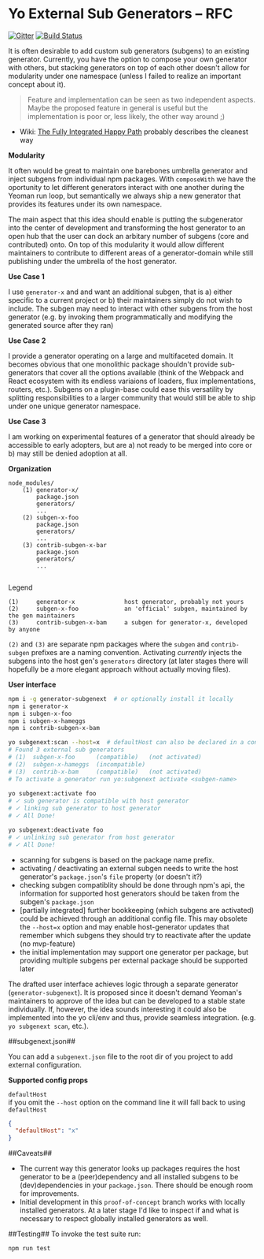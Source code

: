 # Yo External Sub Generators – RFC

[![Gitter](https://badges.gitter.im/sthzg/generator-subgenext.svg)](https://gitter.im/sthzg/generator-subgenext?utm_source=badge&utm_medium=badge&utm_campaign=pr-badge) 
[![Build Status](https://travis-ci.org/sthzg/generator-subgenext.svg?branch=master)](https://travis-ci.org/sthzg/generator-subgenext)

It is often desirable to add custom sub generators (subgens) to an existing generator. Currently, you have the option to compose your own generator with others, but stacking generators on top of each other doesn't allow for modularity under one namespace (unless I failed to realize an important concept about it).

> Feature and implementation can be seen as two independent aspects. Maybe the proposed feature in general is useful but the implementation is poor or, less likely, the other way around ;)

- Wiki: [The Fully Integrated Happy Path](https://github.com/sthzg/generator-subgenext/wiki/The-Fully-Integrated-Happy-Path) probably describes the cleanest way

**Modularity**

It often would be great to maintain one barebones umbrella generator and inject subgens from individual npm packages. With `composeWith` we have the oportunity to let different generators interact with one another during the Yeoman run loop, but semantically we always ship a new generator that provides its features under its own namespace.

The main aspect that this idea should enable is putting the subgenerator into the center of development and transforming the host generator to an open hub that the user can dock an arbitary number of subgens (core and contributed) onto. On top of this modularity it would allow different maintainers to contribute to different areas of a generator-domain while still publishing under the umbrella of the host generator.

**Use Case 1**

I use `generator-x` and and want an additional subgen, that is a) either specific to a current project or b) their maintainers simply do not wish to include. The subgen may need to interact with other subgens from the host generator (e.g. by invoking them programmatically and modifying the generated source after they ran)

**Use Case 2**

I provide a generator operating on a large and multifaceted domain. It becomes obvious that one monolithic package shouldn't provide sub-generators that cover all the options available (think of the Webpack and React ecosystem with its endless variaions of loaders, flux implementations, routers, etc.). Subgens on a plugin-base could ease this versatility by splitting responsibilities to a larger community that would still be able to ship under one unique generator namespace.

**Use Case 3**

I am working on experimental features of a generator that should already be accessible to early adopters, but are a) not ready to be merged into core or b) may still be denied adoption at all.

**Organization**

```
node_modules/
    (1) generator-x/
        package.json
        generators/
        ...
    (2) subgen-x-foo
        package.json
        generators/
        ...
    (3) contrib-subgen-x-bar
        package.json
        generators/
        ...
    
```

Legend
```
(1)     generator-x              host generator, probably not yours  
(2)     subgen-x-foo             an 'official' subgen, maintained by the gen maintainers  
(3)     contrib-subgen-x-bam     a subgen for generator-x, developed by anyone
```

`(2)` and `(3)` are separate npm packages where the `subgen` and `contrib-subgen` prefixes are a naming convention. Activating _currently_ injects the subgens into the host gen's `generators` directory (at later stages there will hopefully be a more elegant approach without actually moving files).


**User interface**

```sh
npm i -g generator-subgenext  # or optionally install it locally
npm i generator-x
npm i subgen-x-foo
npm i subgen-x-hameggs
npm i contrib-subgen-x-bam

yo subgenext:scan --host=x  # defaultHost can also be declared in a config file
# Found 3 external sub generators
# (1)  subgen-x-foo      (compatible)   (not activated)
# (2)  subgen-x-hameggs  (incompatible)
# (3)  contrib-x-bam     (compatible)   (not activated)
# To activate a generator run yo:subgenext activate <subgen-name>
  
yo subgenext:activate foo
# ✓ sub generator is compatible with host generator
# ✓ linking sub generator to host generator
# ✓ All Done!

yo subgenext:deactivate foo
# ✓ unlinking sub generator from host generator
# ✓ All Done!
```

* scanning for subgens is based on the package name prefix.
* activating / deactivating an external subgen needs to write the host generator's `package.json`'s `file` property (or doesn't it?)
* checking subgen compatiblity should be done through npm's api, the information for supported host generators should be taken from the subgen's `package.json`
* [partially integrated] further bookkeeping (which subgens are activated) could be achieved through an additional config file. This may obsolete the `--host=x` option and may enable host-generator updates that remember which subgens they should try to reactivate after the update (no mvp-feature)
* the initial implementation may support one generator per package, but providing multiple subgens per external package should be supported later

The drafted user interface achieves logic through a separate generator (`generator-subgenext`). It is proposed since it doesn't demand Yeoman's maintainers to approve of the idea but can be developed to a stable state individually. If, however, the idea sounds interesting it could also be implemented into the yo cli/env and thus, provide seamless integration. (e.g. `yo subgenext scan`, etc.).

##subgenext.json##

You can add a `subgenext.json` file to the root dir of you project to add external configuration.

**Supported config props**

`defaultHost`  
  if you omit the `--host` option on the command line it will fall back to using `defaultHost`

```json
{
  "defaultHost": "x"
}
```

##Caveats##

* The current way this generator looks up packages requires the host generator to be a (peer)dependency and all installed subgens to be (dev)dependencies in your `package.json`. There should be enough room for improvements.
* Initial development in this `proof-of-concept` branch works with locally installed generators. At a later stage I'd like to inspect if and what is necessary to respect globally installed generators as well.

##Testing##
To invoke the test suite run:

```sh
npm run test
```
